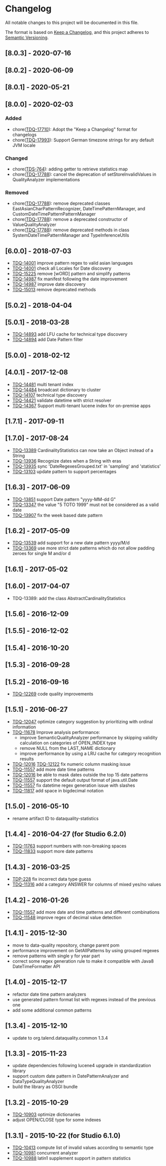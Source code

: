 # Changelog
All notable changes to this project will be documented in this file.

The format is based on [Keep a Changelog](https://keepachangelog.com/en/1.0.0/),
and this project adheres to [Semantic Versioning](https://semver.org/spec/v2.0.0.html).

## [8.0.3] - 2020-07-16

## [8.0.2] - 2020-06-09

## [8.0.1] - 2020-05-21

## [8.0.0] - 2020-02-03
### Added
- chore([TDQ-17710](https://jira.talendforge.org/browse/TDQ-17710)): Adopt the "Keep a Changelog" format for changelogs
- chore([TDQ-17993](https://jira.talendforge.org/browse/TDQ-17993)): Support German timezone strings for any default JVM locale
### Changed
- chore([TDS-764](https://jira.talendforge.org/browse/TDS-764)): adding getter to retrieve statistics map
- chore([TDQ-17788](https://jira.talendforge.org/browse/TDQ-17788)): cancel the deprecation of setStoreInvalidValues in QualityAnalyzer implementations
### Removed
- chore([TDQ-17788](https://jira.talendforge.org/browse/TDQ-17788)): remove deprecated classes EastAsianCharPatternRecognizer, DateTimePatternManager, and CustomDateTimePatternPatternManager
- chore([TDQ-17788](https://jira.talendforge.org/browse/TDQ-17788)): remove a deprecated constructor of ValueQualityAnalyzer
- chore([TDQ-17788](https://jira.talendforge.org/browse/TDQ-17788)): remove deprecated methods in class SystemDateTimePatternManager and TypeInferenceUtils

## [6.0.0] - 2018-07-03
- [TDQ-14001](https://jira.talendforge.org/browse/TDQ-14001) improve pattern regex to valid asian languages
- [TDQ-14001](https://jira.talendforge.org/browse/TDQ-14001) check all Locales for Date discovery
- [TDQ-15225](https://jira.talendforge.org/browse/TDQ-15225) remove [wORD] pattern and simplify patterns
- [TDQ-14987](https://jira.talendforge.org/browse/TDQ-14987) fix manifest following the date improvement
- [TDQ-14987](https://jira.talendforge.org/browse/TDQ-14987) improve date discovery
- [TDQ-15013](https://jira.talendforge.org/browse/TDQ-15013) remove deprecated methods

## [5.0.2] - 2018-04-04
## [5.0.1] - 2018-03-28
- [TDQ-14893](https://jira.talendforge.org/browse/TDQ-14893) add LFU cache for technical type discovery
- [TDQ-14894](https://jira.talendforge.org/browse/TDQ-14894) add Date Pattern filter

## [5.0.0] - 2018-02-12
## [4.0.1] - 2017-12-08
- [TDQ-14481](https://jira.talendforge.org/browse/TDQ-14481) multi tenant index
- [TDQ-14484](https://jira.talendforge.org/browse/TDQ-14484) broadcast dictionary to cluster
- [TDQ-14107](https://jira.talendforge.org/browse/TDQ-14107) technical type discovery
- [TDQ-14421](https://jira.talendforge.org/browse/TDQ-14421) validate datetime with strict resolver
- [TDQ-14367](https://jira.talendforge.org/browse/TDQ-14367) Support multi-tenant lucene index for on-premise apps

## [1.7.1] - 2017-09-11
## [1.7.0] - 2017-08-24
- [TDQ-13389](https://jira.talendforge.org/browse/TDQ-13389) CardinalityStatistics can now take an Object instead of a String
- [TDQ-13936](https://jira.talendforge.org/browse/TDQ-13936) Recognize dates when a String with eras
- [TDQ-13935](https://jira.talendforge.org/browse/TDQ-13935) sync 'DateRegexesGrouped.txt' in 'sampling' and 'statistics'
- [TDQ-13103](https://jira.talendforge.org/browse/TDQ-13103) update pattern to support percentages

## [1.6.3] - 2017-06-09
- [TDQ-13851](https://jira.talendforge.org/browse/TDQ-13851) support Date pattern "yyyy-MM-dd G"
- [TDQ-13347](https://jira.talendforge.org/browse/TDQ-13347) the value "5 TOTO 1999" must not be considered as a valid date
- [TDQ-13907](https://jira.talendforge.org/browse/TDQ-13907) fix the week based date pattern

## [1.6.2] - 2017-05-09
- [TDQ-13539](https://jira.talendforge.org/browse/TDQ-13539) add support for a new date pattern yyyy/M/d
- [TDQ-13369](https://jira.talendforge.org/browse/TDQ-13369) use more strict date patterns which do not allow padding zeroes for single M and/or d

## [1.6.1] - 2017-05-02
## [1.6.0] - 2017-04-07
- TDQ-13389: add the class AbstractCardinalityStatistics

## [1.5.6] - 2016-12-09
## [1.5.5] - 2016-12-02
## [1.5.4] - 2016-10-20
## [1.5.3] - 2016-09-28
## [1.5.2] - 2016-09-16
- [TDQ-12269](https://jira.talendforge.org/browse/TDQ-12269) code quality improvements

## [1.5.1] - 2016-06-27
- [TDQ-12047](https://jira.talendforge.org/browse/TDQ-12047) optimize category suggestion by prioritizing with ordinal information
- [TDQ-11678](https://jira.talendforge.org/browse/TDQ-11678) Improve analysis performance:
	 * improve SemanticQualityAnalyzer performance by skipping validity calculation on categories of OPEN_INDEX type
	 * remove NULL from the LAST_NAME dictionary
	 * improve performance by using a LRU cache for category recognition results
- [TDQ-12016](https://jira.talendforge.org/browse/TDQ-12016) [TDQ-12122](https://jira.talendforge.org/browse/TDQ-12122) fix numeric column masking issue
- [TDQ-11557](https://jira.talendforge.org/browse/TDQ-11557) add more date time patterns
- [TDQ-12016](https://jira.talendforge.org/browse/TDQ-12016) be able to mask dates outside the top 15 date patterns
- [TDQ-11557](https://jira.talendforge.org/browse/TDQ-11557) support the default output format of java.util.Date
- [TDQ-11557](https://jira.talendforge.org/browse/TDQ-11557) fix datetime regex generation issue with slashes
- [TDQ-11817](https://jira.talendforge.org/browse/TDQ-11817) add space in bigdecimal notation

## [1.5.0] - 2016-05-10
- rename artifact ID to dataquality-statistics

## [1.4.4] - 2016-04-27 (for Studio 6.2.0)
- [TDQ-11763](https://jira.talendforge.org/browse/TDQ-11763) support numbers with non-breaking spaces
- [TDQ-11833](https://jira.talendforge.org/browse/TDQ-11833) support more date patterns

## [1.4.3] - 2016-03-25
- [TDP-228](https://jira.talendforge.org/browse/TDP-228) fix incorrect data type guess
- [TDQ-11316](https://jira.talendforge.org/browse/TDQ-11316) add a category ANSWER for columns of mixed yes/no values

## [1.4.2] - 2016-01-26
- [TDQ-11557](https://jira.talendforge.org/browse/TDQ-11557) add more date and time patterns and different combinations
- [TDQ-11548](https://jira.talendforge.org/browse/TDQ-11548) improve regex of decimal value detection

## [1.4.1] - 2015-12-30
- move to data-quality repository, change parent pom
- performance improvement on GetAllPatterns by using grouped regexes
- remove patterns with single y for year part
- correct some regex generation rule to make it compatible with Java8 DateTimeFormatter API 

## [1.4.0] - 2015-12-17
- refactor date time pattern analyzers
- use generated pattern format list with regexes instead of the previous one
- add some additional common patterns

## [1.3.4] - 2015-12-10
- update to org.talend.dataquality.common 1.3.4

## [1.3.3] - 2015-11-23
- update dependencies following lucene4 upgrade in standardization library
- support custom date pattern in DatePatternAnalyzer and DataTypeQualityAnalyzer
- build the library as OSGI bundle

## [1.3.2] - 2015-10-29
- [TDQ-10903](https://jira.talendforge.org/browse/TDQ-10903) optimize dictionaries
- adjust OPEN/CLOSE type for some indexes

## [1.3.1] - 2015-10-22 (for Studio 6.1.0)
- [TDQ-10413](https://jira.talendforge.org/browse/TDQ-10413) compute list of invalid values according to semantic type
- [TDQ-10981](https://jira.talendforge.org/browse/TDQ-10981) concurrent analyzer
- [TDQ-10988](https://jira.talendforge.org/browse/TDQ-10988) latin1 supplement support in pattern statistics
